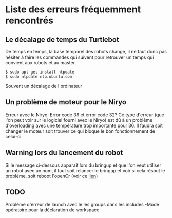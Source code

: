 # Liste des erreurs fréquemment rencontrés


## Le décalage de temps du Turtlebot
De temps en temps, la base temporel des robots change, il ne faut donc pas hésiter à faire les commandes qui suivent pour retrouver un temps qui convient aux robots et au master.

    $ sudo apt-get install ntpdate
    $ sudo ntpdate ntp.ubuntu.com
Souvent un décalage de l'ordinateur

## Un problème de moteur pour le Niryo
Erreur avec le Niryo: Error code 36 et error code 32? Ce type d'erreur (que l'on peut voir sur le logiciel fourni avec le Niryo) est dû à un problème d'overloading avec une température trop importante pour 36. Il faudra soit changer le moteur soit trouver ce qui bloque le bon fonctionnement de celui-ci.

## Warning lors du lancement du robot
Si le message ci-dessous apparait lors du bringup et que l'on veut utiliser un robot avec un nom, il faut soit relancer le bringup et voir si cela résout le problème, soit reboot l'openCr (voir ce [lien](https://github.com/ROBOTIS-GIT/turtlebot3/issues/425 "Résolution warning bringup"))

## TODO
Problème d'erreur de launch avec le les groups dans les includes
-Mode opératoire pour la déclaration de workspace

